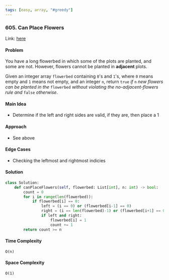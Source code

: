 ```yaml
---
tags: [easy, array, "#greedy"]
---
```

### 605. Can Place Flowers

Link: [here](https://leetcode.com/problems/can-place-flowers/description/)

#### Problem
You have a long flowerbed in which some of the plots are planted, and some are not. However, flowers cannot be planted in **adjacent** plots.

Given an integer array `flowerbed` containing `0`'s and `1`'s, where `0` means empty and `1` means not empty, and an integer `n`, return `true` _if_ `n` _new flowers can be planted in the_ `flowerbed` _without violating the no-adjacent-flowers rule and_ `false` _otherwise_.

#### Main Idea
- Determine if the left and right sides are valid, if they are, then place a 1

#### Approach
- See above

#### Edge Cases
- Checking the leftmost and rightmost indicies 

#### Solution
```python 
class Solution:
    def canPlaceFlowers(self, flowerbed: List[int], n: int) -> bool:
        count = 0
        for i in range(len(flowerbed)):
            if flowerbed[i] == 0:
                left = (i == 0) or (flowerbed[i-1] == 0)
                right = (i == len(flowerbed)-1) or (flowerbed[i+1] == 0)
                if left and right:
                    flowerbed[i] = 1
                    count += 1
        return count >= n
```

#### Time Complexity
`O(n)`

#### Space Complexity
`O(1)`
